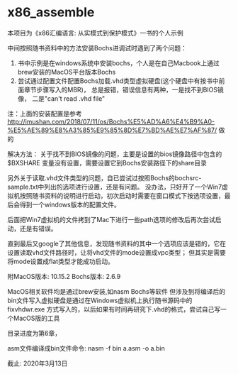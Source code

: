 # x86_assemble

本项目为《x86汇编语言: 从实模式到保护模式》一书的个人示例


中间按照随书资料中的方法安装Bochs进调试时遇到了两个问题：
1. 书中示例是在windows系统中安装bochs，个人是在自己Macbook上通过brew安装的MacOS平台版本Bochs
2. 尝试通过配置文件配置Bochs加载.vhd类型虚拟硬盘(这个硬盘中有按书中前面章节步骤写入的MBR)，
   总是报错，错误信息有两种，一是找不到BIOS镜像， 二是"can't read .vhd file"

注：上面的安装配置是参考 http://imushan.com/2018/07/11/os/Bochs%E5%AD%A6%E4%B9%A0-%E5%AE%89%E8%A3%85%E9%85%8D%E7%BD%AE%E7%AF%87/ 做的


解决方法：
关于找不到BIOS镜像的问题，主要是设置的bios镜像路径中包含的 $BXSHARE 变量没有设置，需要设置它到Bochs安装路径下的share目录

另外关于读取.vhd文件类型的问题，自已尝试过按照Bochs的bochsrc-sample.txt中列出的选项进行设置，还是有问题。
没办法，只好开了一个Win7虚拟机按照随书资料的说明进行启动，初次启动时需要在窗口模式下按选项设置，最后会得到一个windows版本的配置文件。

后面把Win7虚拟机的文件拷到了Mac下进行一些path选项的修改后再次尝试启动，还是有错误。

直到最后又google了其他信息，发现随书资料的其中一个选项应该是错的，它在设置读取vhd文件路径时，让将vhd文件的mode设置成vpc类型；
但其实是需要将mode设置成flat类型才能成功启动。

附MacOS版本: 10.15.2
Bochs版本: 2.6.9

MacOS相关软件均是通过brew安装,如nasm Bochs等软件
但涉及到将编译后的bin文件写入虚拟硬盘是通过在Windows虚拟机上执行随书源码中的 fixvhdwr.exe 方式写入的，以后如果有时间再研究下.vhd的格式，尝试自己写一个MacOS版的工具

目录进度为第6章，

asm文件编译成bin文件命令: nasm -f bin a.asm -o a.bin


截止: 2020年3月13日

